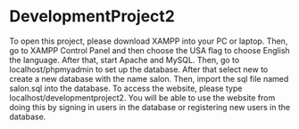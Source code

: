 # DevelopmentProject2
To open this project, please download XAMPP into your PC or laptop.
Then, go to XAMPP Control Panel and then choose the USA flag to choose English the language.
After that, start Apache and MySQL.
Then, go to localhost/phpmyadmin to set up the database.
After that select new to create a new database with the name salon.
Then, import the sql file named salon.sql into the database.
To access the website, please type localhost/developmentproject2.
You will be able to use the website from doing this by signing in users in the database or registering new users in the database.
